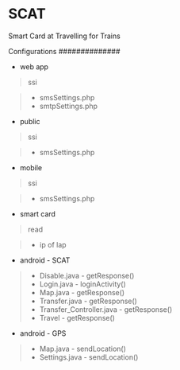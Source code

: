 # SCAT
Smart Card at Travelling for Trains

Configurations
##############

* web app

> ssi

> * smsSettings.php
> * smtpSettings.php

* public

> ssi

> * smsSettings.php

* mobile

> ssi

> * smsSettings.php

* smart card

> read

> * ip of lap

* android  - SCAT

> * Disable.java - getResponse()
> * Login.java - loginActivity()
> * Map.java - getResponse()
> * Transfer.java - getResponse()
> * Transfer_Controller.java - getResponse()
> * Travel - getResponse()

* android - GPS

> * Map.java - sendLocation()
> * Settings.java - sendLocation() 